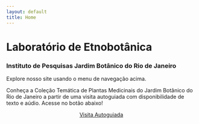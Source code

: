 ```yaml
---
layout: default 
title: Home
---
```

# Laboratório de Etnobotânica
### Instituto de Pesquisas Jardim Botânico do Rio de Janeiro

Explore nosso site usando o menu de navegação acima.

Conheça a Coleção Temática de Plantas Medicinais do Jardim Botânico do Rio de Janeiro a partir de uma visita autoguiada com disponibilidade de texto e aúdio. Acesse no botão abaixo!
<p style="text-align: center;">
    <a href="{{ site.baseurl }}/visite/" class="button-primary">Visita Autoguiada</a>
</p>
